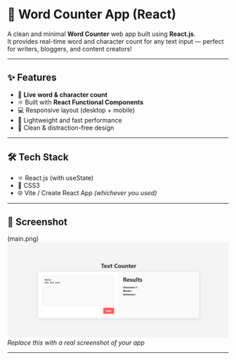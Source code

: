 # 📝 Word Counter App (React)

A clean and minimal **Word Counter** web app built using **React.js**.  
It provides real-time word and character count for any text input — perfect for writers, bloggers, and content creators!

---

## ✨ Features

- 🔢 **Live word & character count**
- ⚛️ Built with **React Functional Components**
- 💻 Responsive layout (desktop + mobile)
- 🧠 Lightweight and fast performance
- 🌙 Clean & distraction-free design

---

## 🛠️ Tech Stack

- ⚛️ React.js (with useState)
- 💅 CSS3
- 🌐 Vite / Create React App *(whichever you used)*

---

## 📸 Screenshot

(main.png)
![Screenshot](screenshot.png)  
*Replace this with a real screenshot of your app*

---
